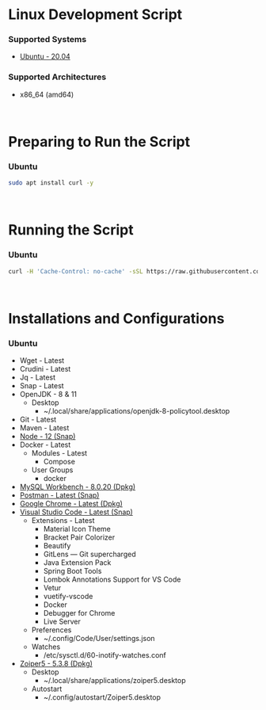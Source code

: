 # Linux Development Script

### Supported Systems
* [Ubuntu - 20.04](https://ubuntu.com/)

### Supported Architectures
* x86_64 (amd64)

<br/>

# Preparing to Run the Script

### Ubuntu
```bash
sudo apt install curl -y
```

<br/>

# Running the Script

### Ubuntu
```bash
curl -H 'Cache-Control: no-cache' -sSL https://raw.githubusercontent.com/daniloancilotto/linux-development-script/master/ubuntu.sh | bash
```

<br/>

# Installations and Configurations

### Ubuntu
* Wget - Latest
* Crudini - Latest
* Jq - Latest
* Snap - Latest
* OpenJDK - 8 & 11
  * Desktop
    * ~/.local/share/applications/openjdk-8-policytool.desktop
* Git - Latest
* Maven - Latest
* [Node - 12 (Snap)](https://snapcraft.io/node)
* Docker - Latest
  * Modules - Latest
    * Compose
  * User Groups
    * docker
* [MySQL Workbench - 8.0.20 (Dpkg)](https://dev.mysql.com/downloads/workbench/)
* [Postman - Latest (Snap)](https://snapcraft.io/postman)
* [Google Chrome - Latest (Dpkg)](https://www.google.com/chrome/)
* [Visual Studio Code - Latest (Snap)](https://snapcraft.io/code)
  * Extensions - Latest
    * Material Icon Theme
    * Bracket Pair Colorizer
    * Beautify
    * GitLens — Git supercharged
    * Java Extension Pack
    * Spring Boot Tools
    * Lombok Annotations Support for VS Code
    * Vetur
    * vuetify-vscode
    * Docker
    * Debugger for Chrome
    * Live Server
  * Preferences
    * ~/.config/Code/User/settings.json
  * Watches
    * /etc/sysctl.d/60-inotify-watches.conf
* [Zoiper5 - 5.3.8 (Dpkg)](https://www.zoiper.com/)
  * Desktop
    * ~/.local/share/applications/zoiper5.desktop
  * Autostart
    * ~/.config/autostart/Zoiper5.desktop
